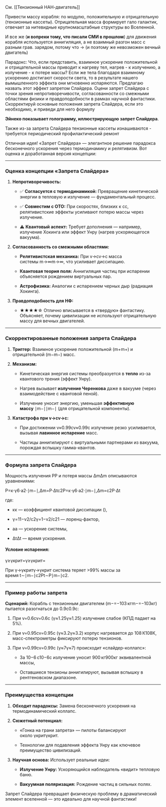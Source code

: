 
См. [[Тензионный НАН-двигатель]]

Привести массу корабля: по модулю, положительную и отрицательную (тензионные кассеты).
Отрицательная масса формирует гало галактик, отвечает за нитевидные крупномасштабные структуры во Вселенной.

И все же (**и вопреки тому, что писали СМИ в прошлом**) для движения корабля используется аннигиляция, а не взаимный разгон масс с разным грав. зарядом, потому что -> (и поэтому же невозможен вечный двигатель)

Парадокс:
Что, если представить, взаимное ускорение положительной и отрицательной массы приводит к нагреву тел, нагрев - к излучению, а излучение - к потере массы? Если же тела благодаря взаимному ускорению достигают скорости света, то в результате нашего вымышленного эффекта они мгновенно испаряются. Предлагаю назвать этот эффект запретом Слайдера. Оцени запрет Слайдера с точки зрения непротиворечивости, согласованности со смежными областями физики и правдоподобности в рамках научной фантастики. Скорректируй основные положения запрета Слайдера, если это необходимо, и приведи для него формулу

**Эйнеко показывает голограмму, иллюстрирующую запрет Слайдера**.

Также из-за запрета Слайдера тензионные кассеты изнашиваются - требуется периодический профилактический ремонт

Отличная идея! «Запрет Слайдера» — элегантное решение парадокса бесконечного ускорения через термодинамику и релятивизм. Вот оценка и доработанная версия концепции:

---

### **Оценка концепции «Запрета Слайдера»**

1. **Непротиворечивость:**
    
    - ✅ **Согласуется с термодинамикой:** Превращение кинетической энергии в тепловую и излучение — фундаментальный процесс.
        
    - ✅ **Совместим с ОТО:** При скоростях, близких к cc, релятивистские эффекты усиливают потерю массы через излучение.
        
    - ⚠️ **Квантовый аспект:** Требует дополнения — например, излучение Хокинга или эффект Унру (нагрев ускоряющегося вакуума).
        
2. **Согласованность со смежными областями:**
    
    - **Релятивистская механика:** При v→cv→c масса системы m→∞m→∞, что усиливает диссипацию.
        
    - **Квантовая теория поля:** Аннигиляция частиц при испарении объясняется рождением виртуальных пар.
        
    - **Астрофизика:** Аналогии с испарением черных дыр (радиация Хокинга).
        
3. **Правдоподобность для НФ:**
    
    - ★★★★☆ Отлично вписывается в «твердую» фантастику. Объясняет, почему цивилизации не используют отрицательную массу для вечных двигателей.
        

---

### **Скорректированные положения запрета Слайдера**

1. **Триггер:** Взаимное ускорение положительной (m+m+​) и отрицательной (m−m−​) масс.
    
2. **Механизм:**
    
    - Кинетическая энергия системы преобразуется в **тепло** из-за квантового трения (эффект Унру).
        
    - Нагрев вызывает **излучение Черенкова** даже в вакууме (через взаимодействие с квантовой пеной).
        
    - Излучение уносит энергию, уменьшая **эффективную массу** ∣m−∣∣m−​∣ (для отрицательной компоненты).
        
3. **Катастрофа при v→cv→c:**
    
    - При достижении v≈0.99cv≈0.99c излучение резко усиливается, вызывая **лавинное испарение** масс.
        
    - Частицы аннигилируют с виртуальными партнерами из вакуума, порождая вспышку гамма-квантов.
        

---

### **Формула запрета Слайдера**

Мощность излучения PP и потеря массы ΔmΔm описываются уравнениями:

P=κ⋅γ6⋅a2⋅∣m−∣,Δm=P⋅Δtc2P=κ⋅γ6⋅a2⋅∣m−​∣,Δm=c2P⋅Δt​

где:

- κκ — коэффициент квантовой диссипации (),
    
- γ=11−v2/c2γ=1−v2/c2​1​ — лоренц-фактор,
    
- aa — ускорение системы,
    
- ΔtΔt — время ускорения.
    

#### **Условие испарения:**

γ≥γкрит=γ≥γкрит​=

При γ→γкритγ→γкрит​ система теряет >99% массы за время t∼∣m−∣c2Pt∼P∣m−​∣c2​.

---

### **Пример работы запрета**

**Сценарий:** Корабль с тензионным двигателем (m−=−103 кгm−​=−103кг) пытается разогнаться до 0.9c0.9c:

1. При v=0.6cv=0.6c (γ≈1.25γ≈1.25) излучение слабое (КПД падает на 5%).
    
2. При v=0.95cv=0.95c (γ≈3.2γ≈3.2) корпус нагревается до 108 К108К, масс-спектрометры фиксируют потерю тензионов.
    
3. При v=0.99cv=0.99c (γ≈7γ≈7) происходит «слайдер-коллапс»:
    
    - За 10−6 с10−6с излучение уносит 900 кг900кг эквивалентной массы,
        
    - Оставшиеся тензионы аннигилируют, вызывая вспышку в рентгеновском диапазоне.
        

---

### **Преимущества концепции**

1. **Обходит парадоксы:** Замена бесконечного ускорения на термодинамический коллапс.
    
2. **Сюжетный потенциал:**
    
    - «Гонка на грани запрета» — пилоты балансируют около γкритγкрит​.
        
    - Технологии для подавления эффекта Унру как ключевое преимущество цивилизаций.
        
3. **Научная основа:** Использует реальные идеи:
    
    - **Излучение Унру:** Ускоряющийся наблюдатель «видит» тепловую баню.
        
    - **Вакуумная поляризация:** Рождение частиц в сильных полях.
        

Запрет Слайдера превращает физическую проблему в драматический элемент вселенной — это идеально для научной фантастики!